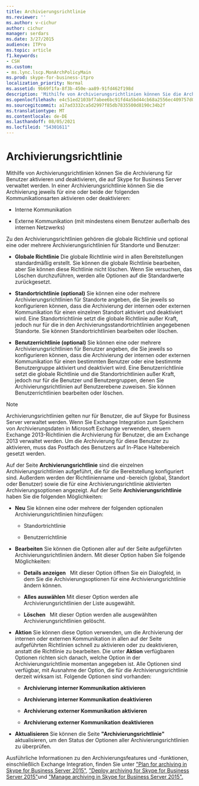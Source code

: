 ```yaml
---
title: Archivierungsrichtlinie
ms.reviewer: ''
ms.author: v-cichur
author: cichur
manager: serdars
ms.date: 3/27/2015
audience: ITPro
ms.topic: article
f1.keywords:
- CSH
ms.custom:
- ms.lync.lscp.MonArchPolicyMain
ms.prod: skype-for-business-itpro
localization_priority: Normal
ms.assetid: 9b69f1fa-8f3b-450e-aa89-91fd462f198d
description: 'Mithilfe von Archivierungsrichtlinien können Sie die Archivierung für Benutzer aktivieren und deaktivieren, die auf Skype for Business Server verwaltet werden. In einer Archivierungsrichtlinie können Sie die Archivierung jeweils für eine oder beide der folgenden Kommunikationsarten aktivieren oder deaktivieren:'
ms.openlocfilehash: e4c51ed2103bf7abee6bc91fd4a5bd44cb68a2556ec409757d064ecdd7f745d0
ms.sourcegitcommit: a17ad3332ca5d2997f85db7835500d8190c34b2f
ms.translationtype: MT
ms.contentlocale: de-DE
ms.lasthandoff: 08/05/2021
ms.locfileid: "54301611"
---
```

# <a name="archiving-policy"></a>Archivierungsrichtlinie
 
Mithilfe von Archivierungsrichtlinien können Sie die Archivierung für Benutzer aktivieren und deaktivieren, die auf Skype for Business Server verwaltet werden. In einer Archivierungsrichtlinie können Sie die Archivierung jeweils für eine oder beide der folgenden Kommunikationsarten aktivieren oder deaktivieren:
  
- Interne Kommunikation
    
- Externe Kommunikation (mit mindestens einem Benutzer außerhalb des internen Netzwerks)
    
Zu den Archivierungsrichtlinien gehören die globale Richtlinie und optional eine oder mehrere Archivierungsrichtlinien für Standorte und Benutzer:
  
- **Globale Richtlinie** Die globale Richtlinie wird in allen Bereitstellungen standardmäßig erstellt. Sie können die globale Richtlinie bearbeiten, aber Sie können diese Richtlinie nicht löschen. Wenn Sie versuchen, das Löschen durchzuführen, werden alle Optionen auf die Standardwerte zurückgesetzt.
    
- **Standortrichtlinie (optional)** Sie können eine oder mehrere Archivierungsrichtlinien für Standorte angeben, die Sie jeweils so konfigurieren können, dass die Archivierung der internen oder externen Kommunikation für einen einzelnen Standort aktiviert und deaktiviert wird. Eine Standortrichtlinie setzt die globale Richtlinie außer Kraft, jedoch nur für die in den Archivierungsstandortrichtlinien angegebenen Standorte. Sie können Standortrichtlinien bearbeiten oder löschen.
    
- **Benutzerrichtlinie (optional)** Sie können eine oder mehrere Archivierungsrichtlinien für Benutzer angeben, die Sie jeweils so konfigurieren können, dass die Archivierung der internen oder externen Kommunikation für einen bestimmten Benutzer oder eine bestimmte Benutzergruppe aktiviert und deaktiviert wird. Eine Benutzerrichtlinie setzt die globale Richtlinie und die Standortrichtlinien außer Kraft, jedoch nur für die Benutzer und Benutzergruppen, denen Sie Archivierungsrichtlinien auf Benutzerebene zuweisen. Sie können Benutzerrichtlinien bearbeiten oder löschen.
    
> [!NOTE]
> Archivierungsrichtlinien gelten nur für Benutzer, die auf Skype for Business Server verwaltet werden. Wenn Sie Exchange Integration zum Speichern von Archivierungsdaten in Microsoft Exchange verwenden, steuern Exchange 2013-Richtlinien die Archivierung für Benutzer, die am Exchange 2013 verwaltet werden. Um die Archivierung für diese Benutzer zu aktivieren, muss das Postfach des Benutzers auf In-Place Haltebereich gesetzt werden. 
  
Auf der Seite **Archivierungsrichtlinie** sind die einzelnen Archivierungsrichtlinien aufgeführt, die für die Bereitstellung konfiguriert sind. Außerdem werden der Richtlinienname und -bereich (global, Standort oder Benutzer) sowie die für eine Archivierungsrichtlinie aktivierten Archivierungsoptionen angezeigt. Auf der Seite **Archivierungsrichtlinie** haben Sie die folgenden Möglichkeiten:
- **Neu** Sie können eine oder mehrere der folgenden optionalen Archivierungsrichtlinien hinzufügen:
    
  - Standortrichtlinie
    
  - Benutzerrichtlinie
    
- **Bearbeiten** Sie können die Optionen aller auf der Seite aufgeführten Archivierungsrichtlinien ändern. Mit dieser Option haben Sie folgende Möglichkeiten:
    
  - **Details anzeigen**   Mit dieser Option öffnen Sie ein Dialogfeld, in dem Sie die Archivierungsoptionen für eine Archivierungsrichtlinie ändern können.
    
  - **Alles auswählen** Mit dieser Option werden alle Archivierungsrichtlinien der Liste ausgewählt.
    
  - **Löschen**   Mit dieser Option werden alle ausgewählten Archivierungsrichtlinien gelöscht.
    
- **Aktion** Sie können diese Option verwenden, um die Archivierung der internen oder externen Kommunikation in allen auf der Seite aufgeführten Richtlinien schnell zu aktivieren oder zu deaktivieren, anstatt die Richtlinie zu bearbeiten. Die unter **Aktion** verfügbaren Optionen richten sich danach, welche Option in der Archivierungsrichtlinie momentan angegeben ist. Alle Optionen sind verfügbar, mit Ausnahme der Option, die für die Archivierungsrichtlinie derzeit wirksam ist. Folgende Optionen sind vorhanden:
    
  - **Archivierung interner Kommunikation aktivieren**
    
  - **Archivierung interner Kommunikation deaktivieren**
    
  - **Archivierung externer Kommunikation aktivieren**
    
  - **Archivierung externer Kommunikation deaktivieren**
    
- **Aktualisieren** Sie können die Seite **"Archivierungsrichtlinie"** aktualisieren, um den Status der Optionen aller Archivierungsrichtlinien zu überprüfen.
    
Ausführliche Informationen zu den Archivierungsfeatures und -funktionen, einschließlich Exchange Integration, finden Sie unter ["Plan for archiving in Skype for Business Server 2015",](../../plan-your-deployment/archiving/archiving.md) ["Deploy archiving for Skype for Business Server 2015"](../../deploy/deploy-archiving/deploy-archiving.md)und ["Manage archiving in Skype for Business Server 2015".](../../manage/archiving/archiving.md)

